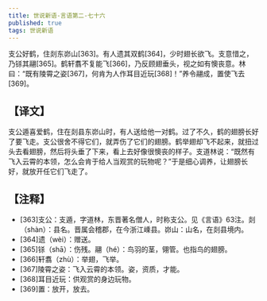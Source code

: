 ```yaml
---
title: 世说新语-言语第二-七十六
published: true
tags: 世说新语
---
```


支公好鹤，住剡东峁山[363]。有人遗其双鹤[364]，少时翅长欲飞。支意惜之，乃铩其翮[365]。鹤轩翥不复能飞[366]，乃反顾翅垂头，视之如有懊丧意。林曰：“既有陵霄之姿[367]，何肯为人作耳目近玩[368]！”养令翮成，置使飞去[369]。

## 【译文】

支公遁喜爱鹤，住在剡县东峁山时，有人送给他一对鹤。过了不久，鹤的翅膀长好了要飞走。支公很舍不得它们，就弄伤了它们的翅膀。鹤举翅却飞不起来，就扭过头去看翅膀，然后将头垂了下来，看上去好像很懊丧的样子。支道林说：“既然有飞入云霄的本领，怎么会肯于给人当观赏的玩物呢？”于是细心调养，让翅膀长好，就放开任它们飞走了。

## 【注释】

- [363]支公：支遁，字道林，东晋著名僧人，时称支公。见《言语》63注。剡（shàn）：县名。晋属会稽郡，在今浙江嵊县。峁山：山名，在剡县境内。
- [364]遗（wèi）：赠送。
- [365]铩（shā）：伤残。翮（hé）：鸟羽的茎，翎管。也指鸟的翅膀。
- [366]轩翥（zhù）：举翅，飞举。
- [367]陵霄之姿：飞入云霄的本领。姿，资质，才能。
- [368]耳目近玩：供观赏的身边玩物。
- [369]置：放开，放去。

